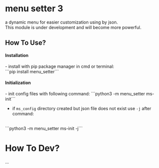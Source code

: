 # menu setter 3
a dynamic menu for easier customization using by json.
<br>
This module is under development and will become more powerful.

<h2>How To Use?</h2>
<h4>Installation</h4>
- install with pip package manager in cmd or terminal:
<br>
```pip install menu_setter```
<br>
<h4>Initialization</h4>
- init config files with following command:
```python3 -m menu_setter ms-init```

- if ```ms_config``` directory created but json file does not exist use ```-j``` after command:
<br>
```python3 -m menu_setter ms-init -j```

# How To Dev?
...
